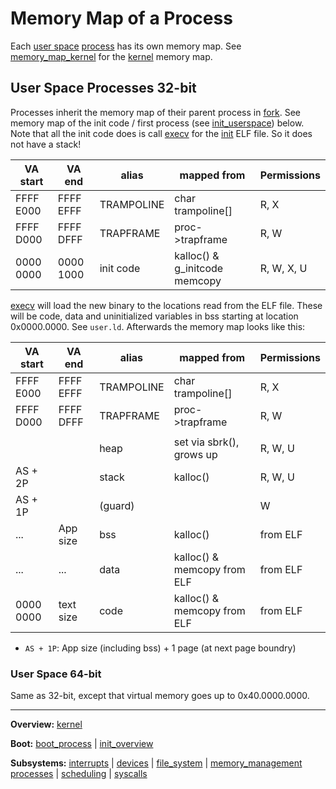 # Memory Map of a Process

Each [user space](../../userspace/userspace.md) [process](../processes/processes.md) has its own memory map.
See [memory_map_kernel](memory_map_kernel.md) for the [kernel](kernel.md) memory map.


## User Space Processes 32-bit


Processes inherit the memory map of their parent process in [fork](../syscalls/fork.md). 
See memory map of the init code / first process (see [init_userspace](../processes/init_userspace.md)) below.
Note that all the init code does is call [execv](../syscalls/execv.md) for the [init](../../userspace/bin/init.md) ELF file. So it does not have a stack!

| VA start  | VA end    | alias      | mapped from                   | Permissions |
| --------- | --------- | ---------- | ----------------------------- | ----------- |
| FFFF E000 | FFFF EFFF | TRAMPOLINE | char trampoline[]             | R, X        |
| FFFF D000 | FFFF DFFF | TRAPFRAME  | proc->trapframe               | R, W        |
| 0000 0000 | 0000 1000 | init code  | kalloc() & g_initcode memcopy | R, W, X, U  |

[execv](../syscalls/execv.md) will load the new binary to the locations read from the ELF file. These will be code, data and uninitialized variables in bss starting at location 0x0000.0000. See `user.ld`.
Afterwards the memory map looks like this:

| VA start  | VA end    | alias      | mapped from                 | Permissions |
| --------- | --------- | ---------- | --------------------------- | ----------- |
| FFFF E000 | FFFF EFFF | TRAMPOLINE | char trampoline[]           | R, X        |
| FFFF D000 | FFFF DFFF | TRAPFRAME  | proc->trapframe             | R, W        |
|           |           |            |                             |             |
|           |           | heap       | set via sbrk(), grows up    | R, W, U     |
| AS + 2P   |           | stack      | kalloc()                    | R, W, U     |
| AS + 1P   |           | (guard)    |                             | W           |
| ...       | App size  | bss        | kalloc()                    | from ELF    |
| ...       | ...       | data       | kalloc() & memcopy from ELF | from ELF    |
| 0000 0000 | text size | code       | kalloc() & memcopy from ELF | from ELF    |
- `AS + 1P`: App size (including bss) + 1 page (at next page boundry)


### User Space 64-bit


Same as 32-bit, except that virtual memory goes up to 0x40.0000.0000.



---
**Overview:** [kernel](../kernel.md)

**Boot:** [boot_process](../overview/boot_process.md) | [init_overview](../overview/init_overview.md)

**Subsystems:** [interrupts](interrupts.md) | [devices](../devices/devices.md) | [file_system](../file_system/file_system.md) | [memory_management](memory_management.md)
[processes](../processes/processes.md) | [scheduling](../processes/scheduling.md) | [syscalls](../syscalls/syscalls.md)

